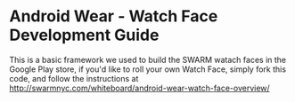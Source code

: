# Android Wear - Watch Face Development Guide

This is a basic framework we used to build the SWARM watach faces in the Google Play store, if you'd like to roll your own Watch Face, simply fork this code, and follow the instructions at http://swarmnyc.com/whiteboard/android-wear-watch-face-overview/

